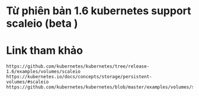 # Từ phiên bản 1.6 kubernetes support scaleio (beta )

# Link tham khảo 
```
https://github.com/kubernetes/kubernetes/tree/release-1.6/examples/volumes/scaleio
https://kubernetes.io/docs/concepts/storage/persistent-volumes/#scaleio
https://github.com/kubernetes/kubernetes/blob/master/examples/volumes/scaleio/README.md
```


